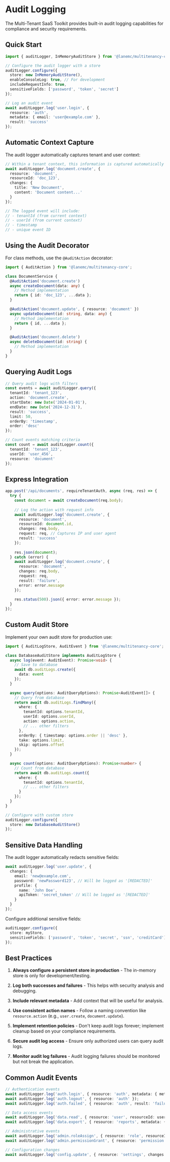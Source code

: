 # Audit Logging

The Multi-Tenant SaaS Toolkit provides built-in audit logging capabilities for compliance and security requirements.

## Quick Start

```typescript
import { auditLogger, InMemoryAuditStore } from '@lanemc/multitenancy-core';

// Configure the audit logger with a store
auditLogger.configure({
  store: new InMemoryAuditStore(),
  enableConsoleLog: true, // For development
  includeRequestInfo: true,
  sensitiveFields: ['password', 'token', 'secret']
});

// Log an audit event
await auditLogger.log('user.login', {
  resource: 'auth',
  metadata: { email: 'user@example.com' },
  result: 'success'
});
```

## Automatic Context Capture

The audit logger automatically captures tenant and user context:

```typescript
// Within a tenant context, this information is captured automatically
await auditLogger.log('document.create', {
  resource: 'document',
  resourceId: 'doc_123',
  changes: {
    title: 'New Document',
    content: 'Document content...'
  }
});

// The logged event will include:
// - tenantId (from current context)
// - userId (from current context)
// - timestamp
// - unique event ID
```

## Using the Audit Decorator

For class methods, use the `@AuditAction` decorator:

```typescript
import { AuditAction } from '@lanemc/multitenancy-core';

class DocumentService {
  @AuditAction('document.create')
  async createDocument(data: any) {
    // Method implementation
    return { id: 'doc_123', ...data };
  }

  @AuditAction('document.update', { resource: 'document' })
  async updateDocument(id: string, data: any) {
    // Method implementation
    return { id, ...data };
  }

  @AuditAction('document.delete')
  async deleteDocument(id: string) {
    // Method implementation
  }
}
```

## Querying Audit Logs

```typescript
// Query audit logs with filters
const events = await auditLogger.query({
  tenantId: 'tenant_123',
  action: 'document.create',
  startDate: new Date('2024-01-01'),
  endDate: new Date('2024-12-31'),
  result: 'success',
  limit: 50,
  orderBy: 'timestamp',
  order: 'desc'
});

// Count events matching criteria
const count = await auditLogger.count({
  tenantId: 'tenant_123',
  userId: 'user_456',
  resource: 'document'
});
```

## Express Integration

```typescript
app.post('/api/documents', requireTenantAuth, async (req, res) => {
  try {
    const document = await createDocument(req.body);
    
    // Log the action with request info
    await auditLogger.log('document.create', {
      resource: 'document',
      resourceId: document.id,
      changes: req.body,
      request: req, // Captures IP and user agent
      result: 'success'
    });
    
    res.json(document);
  } catch (error) {
    await auditLogger.log('document.create', {
      resource: 'document',
      changes: req.body,
      request: req,
      result: 'failure',
      error: error.message
    });
    
    res.status(500).json({ error: error.message });
  }
});
```

## Custom Audit Store

Implement your own audit store for production use:

```typescript
import { AuditLogStore, AuditEvent } from '@lanemc/multitenancy-core';

class DatabaseAuditStore implements AuditLogStore {
  async log(event: AuditEvent): Promise<void> {
    // Save to database
    await db.auditLogs.create({
      data: event
    });
  }

  async query(options: AuditQueryOptions): Promise<AuditEvent[]> {
    // Query from database
    return await db.auditLogs.findMany({
      where: {
        tenantId: options.tenantId,
        userId: options.userId,
        action: options.action,
        // ... other filters
      },
      orderBy: { timestamp: options.order || 'desc' },
      take: options.limit,
      skip: options.offset
    });
  }

  async count(options: AuditQueryOptions): Promise<number> {
    // Count from database
    return await db.auditLogs.count({
      where: {
        tenantId: options.tenantId,
        // ... other filters
      }
    });
  }
}

// Configure with custom store
auditLogger.configure({
  store: new DatabaseAuditStore()
});
```

## Sensitive Data Handling

The audit logger automatically redacts sensitive fields:

```typescript
await auditLogger.log('user.update', {
  changes: {
    email: 'new@example.com',
    password: 'newPassword123', // Will be logged as '[REDACTED]'
    profile: {
      name: 'John Doe',
      apiToken: 'secret_token' // Will be logged as '[REDACTED]'
    }
  }
});
```

Configure additional sensitive fields:

```typescript
auditLogger.configure({
  store: myStore,
  sensitiveFields: ['password', 'token', 'secret', 'ssn', 'creditCard']
});
```

## Best Practices

1. **Always configure a persistent store in production** - The in-memory store is only for development/testing.

2. **Log both successes and failures** - This helps with security analysis and debugging.

3. **Include relevant metadata** - Add context that will be useful for analysis.

4. **Use consistent action names** - Follow a naming convention like `resource.action` (e.g., `user.create`, `document.update`).

5. **Implement retention policies** - Don't keep audit logs forever; implement cleanup based on your compliance requirements.

6. **Secure audit log access** - Ensure only authorized users can query audit logs.

7. **Monitor audit log failures** - Audit logging failures should be monitored but not break the application.

## Common Audit Events

```typescript
// Authentication events
await auditLogger.log('auth.login', { resource: 'auth', metadata: { method: 'password' }});
await auditLogger.log('auth.logout', { resource: 'auth' });
await auditLogger.log('auth.failed', { resource: 'auth', result: 'failure', error: 'Invalid credentials' });

// Data access events
await auditLogger.log('data.read', { resource: 'user', resourceId: userId });
await auditLogger.log('data.export', { resource: 'reports', metadata: { format: 'csv' }});

// Administrative events
await auditLogger.log('admin.roleAssign', { resource: 'role', resourceId: roleId, metadata: { userId }});
await auditLogger.log('admin.permissionGrant', { resource: 'permission', changes: { permissions: ['read', 'write'] }});

// Configuration changes
await auditLogger.log('config.update', { resource: 'settings', changes: { oldValue, newValue }});
```